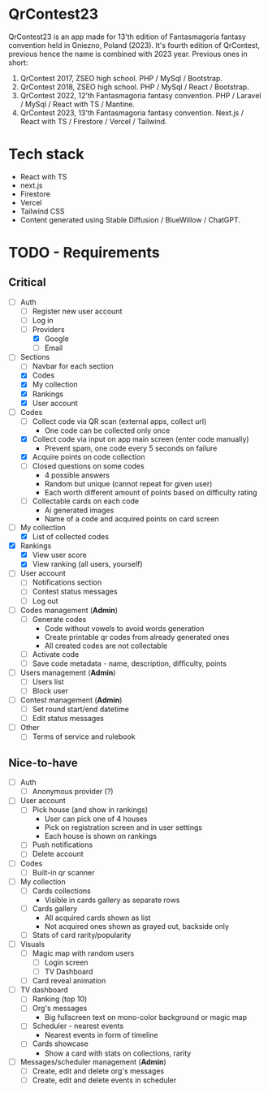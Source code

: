 # QrContest23
QrContest23 is an app made for 13'th edition of Fantasmagoria fantasy convention held in Gniezno, Poland (2023).
It's fourth edition of QrContest, previous hence the name is combined with 2023 year.
Previous ones in short:
1. QrContest 2017, ZSEO high school. PHP / MySql / Bootstrap.
2. QrContest 2018, ZSEO high school. PHP / MySql / React / Bootstrap.
3. QrContest 2022, 12'th Fantasmagoria fantasy convention. PHP / Laravel / MySql / React with TS / Mantine.
4. QrContest 2023, 13'th Fantasmagoria fantasy convention. Next.js / React with TS / Firestore / Vercel / Tailwind.

# Tech stack
- React with TS
- next.js
- Firestore
- Vercel
- Tailwind CSS
- Content generated using Stable Diffusion / BlueWillow / ChatGPT.

# TODO - Requirements
## Critical
- [ ] Auth
  - [ ] Register new user account
  - [ ] Log in
  - [ ] Providers
    - [x] Google
    - [ ] Email
- [ ] Sections
  - [ ] Navbar for each section 
  - [x] Codes
  - [x] My collection
  - [x] Rankings
  - [x] User account
- [ ] Codes 
  - [ ] Collect code via QR scan (external apps, collect url)
    - One code can be collected only once
  - [x] Collect code via input on app main screen (enter code manually)
    - Prevent spam, one code every 5 seconds on failure
  - [x] Acquire points on code collection
  - [ ] Closed questions on some codes
    - 4 possible answers
    - Random but unique (cannot repeat for given user)
    - Each worth different amount of points based on difficulty rating
  - [ ] Collectable cards on each code
    - Ai generated images
    - Name of a code and acquired points on card screen
- [ ] My collection
  - [x] List of collected codes
- [x] Rankings
  - [x] View user score
  - [x] View ranking (all users, yourself)
- [ ] User account
  - [ ] Notifications section
  - [ ] Contest status messages
  - [ ] Log out
- [ ] Codes management (**Admin**)
  - [ ] Generate codes
    - Code without vowels to avoid words generation
    - Create printable qr codes from already generated ones
    - All created codes are not collectable
  - [ ] Activate code
  - [ ] Save code metadata - name, description, difficulty, points
- [ ] Users management (**Admin**)
  - [ ] Users list
  - [ ] Block user
- [ ] Contest management (**Admin**)
  - [ ] Set round start/end datetime
  - [ ] Edit status messages
- [ ] Other
  - [ ] Terms of service and rulebook

## Nice-to-have
- [ ] Auth
  - [ ] Anonymous provider (?)
- [ ] User account
  - [ ] Pick house (and show in rankings)
    - User can pick one of 4 houses
    - Pick on registration screen and in user settings
    - Each house is shown on rankings
  - [ ] Push notifications
  - [ ] Delete account
- [ ] Codes
  - [ ] Built-in qr scanner
- [ ] My collection
  - [ ] Cards collections
    - Visible in cards gallery as separate rows
  - [ ] Cards gallery
    - All acquired cards shown as list
    - Not acquired ones shown as grayed out, backside only
  - [ ] Stats of card rarity/popularity
- [ ] Visuals
  - [ ] Magic map with random users
    - [ ] Login screen
    - [ ] TV Dashboard
  - [ ] Card reveal animation
- [ ] TV dashboard
  - [ ] Ranking (top 10)
  - [ ] Org's messages
    - Big fullscreen text on mono-color background or magic map
  - [ ] Scheduler - nearest events
    - Nearest events in form of timeline
  - [ ] Cards showcase
    - Show a card with stats on collections, rarity
- [ ] Messages/scheduler management (**Admin**)
  - [ ] Create, edit and delete org's messages
  - [ ] Create, edit and delete events in scheduler
